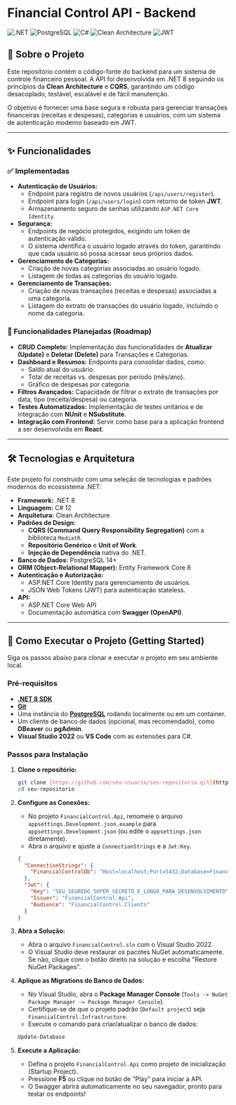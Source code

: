 # Financial Control API - Backend

![.NET](https://img.shields.io/badge/.NET-8-512BD4?logo=dotnet)
![PostgreSQL](https://img.shields.io/badge/PostgreSQL-14-4169E1?logo=postgresql)
![C#](https://img.shields.io/badge/C%23-11-239120?logo=c-sharp)
![Clean Architecture](https://img.shields.io/badge/Architecture-Clean-orange)
![JWT](https://img.shields.io/badge/Auth-JWT-black?logo=jsonwebtokens)

## 🎯 Sobre o Projeto

Este repositório contém o código-fonte do backend para um sistema de controle financeiro pessoal. A API foi desenvolvida em .NET 8 seguindo os princípios da **Clean Architecture** e **CQRS**, garantindo um código desacoplado, testável, escalável e de fácil manutenção.

O objetivo é fornecer uma base segura e robusta para gerenciar transações financeiras (receitas e despesas), categorias e usuários, com um sistema de autenticação moderno baseado em JWT.

---

## ✨ Funcionalidades

### ✅ Implementadas

* **Autenticação de Usuários:**
    * Endpoint para registro de novos usuários (`/api/users/register`).
    * Endpoint para login (`/api/users/login`) com retorno de token **JWT**.
    * Armazenamento seguro de senhas utilizando `ASP.NET Core Identity`.
* **Segurança:**
    * Endpoints de negócio protegidos, exigindo um token de autenticação válido.
    * O sistema identifica o usuário logado através do token, garantindo que cada usuário só possa acessar seus próprios dados.
* **Gerenciamento de Categorias:**
    * Criação de novas categorias associadas ao usuário logado.
    * Listagem de todas as categorias do usuário logado.
* **Gerenciamento de Transações:**
    * Criação de novas transações (receitas e despesas) associadas a uma categoria.
    * Listagem do extrato de transações do usuário logado, incluindo o nome da categoria.

### 🚀 Funcionalidades Planejadas (Roadmap)

* **CRUD Completo:** Implementação das funcionalidades de **Atualizar (Update)** e **Deletar (Delete)** para Transações e Categorias.
* **Dashboard e Resumos:** Endpoints para consolidar dados, como:
    * Saldo atual do usuário.
    * Total de receitas vs. despesas por período (mês/ano).
    * Gráfico de despesas por categoria.
* **Filtros Avançados:** Capacidade de filtrar o extrato de transações por data, tipo (receita/despesa) ou categoria.
* **Testes Automatizados:** Implementação de testes unitários e de integração com **NUnit** e **NSubstitute**.
* **Integração com Frontend:** Servir como base para a aplicação frontend a ser desenvolvida em **React**.

---

## 🛠️ Tecnologias e Arquitetura

Este projeto foi construído com uma seleção de tecnologias e padrões modernos do ecossistema .NET:

* **Framework:** .NET 8
* **Linguagem:** C# 12
* **Arquitetura:** Clean Architecture
* **Padrões de Design:**
    * **CQRS (Command Query Responsibility Segregation)** com a biblioteca `MediatR`.
    * **Repositório Genérico** e **Unit of Work**.
    * **Injeção de Dependência** nativa do .NET.
* **Banco de Dados:** PostgreSQL 14+
* **ORM (Object-Relational Mapper):** Entity Framework Core 8
* **Autenticação e Autorização:**
    * ASP.NET Core Identity para gerenciamento de usuários.
    * JSON Web Tokens (JWT) para autenticação stateless.
* **API:**
    * ASP.NET Core Web API
    * Documentação automática com **Swagger (OpenAPI)**.

---

## 🚀 Como Executar o Projeto (Getting Started)

Siga os passos abaixo para clonar e executar o projeto em seu ambiente local.

### Pré-requisitos

* **[.NET 8 SDK](https://dotnet.microsoft.com/download/dotnet/8.0)**
* **[Git](https://git-scm.com/)**
* Uma instância do **[PostgreSQL](https://www.postgresql.org/download/)** rodando localmente ou em um container.
* Um cliente de banco de dados (opcional, mas recomendado), como **DBeaver** ou **pgAdmin**.
* **Visual Studio 2022** ou **VS Code** com as extensões para C#.

### Passos para Instalação

1.  **Clone o repositório:**
    ```bash
    git clone [https://github.com/seu-usuario/seu-repositorio.git](https://github.com/seu-usuario/seu-repositorio.git)
    cd seu-repositorio
    ```

2.  **Configure as Conexões:**
    * No projeto `FinancialControl.Api`, renomeie o arquivo `appsettings.Development.json.example` para `appsettings.Development.json` (ou edite o `appsettings.json` diretamente).
    * Abra o arquivo e ajuste a `ConnectionStrings` e a `Jwt:Key`.

    ```json
    {
      "ConnectionStrings": {
        "FinancialControlDb": "Host=localhost;Port=5432;Database=FinancialControlDb;Username=postgres;Password=sua_senha_aqui"
      },
      "Jwt": {
        "Key": "SEU_SEGREDO_SUPER_SECRETO_E_LONGO_PARA_DESENVOLVIMENTO",
        "Issuer": "FinancialControl.Api",
        "Audience": "FinancialControl.Clients"
      }
    }
    ```

3.  **Abra a Solução:**
    * Abra o arquivo `FinancialControl.sln` com o Visual Studio 2022.
    * O Visual Studio deve restaurar os pacotes NuGet automaticamente. Se não, clique com o botão direito na solução e escolha "Restore NuGet Packages".

4.  **Aplique as Migrations do Banco de Dados:**
    * No Visual Studio, abra o **Package Manager Console** (`Tools -> NuGet Package Manager -> Package Manager Console`).
    * Certifique-se de que o projeto padrão (`Default project`) seja `FinancialControl.Infrastructure`.
    * Execute o comando para criar/atualizar o banco de dados:
    ```powershell
    Update-Database
    ```

5.  **Execute a Aplicação:**
    * Defina o projeto `FinancialControl.Api` como projeto de inicialização (Startup Project).
    * Pressione **F5** ou clique no botão de "Play" para iniciar a API.
    * O Swagger abrirá automaticamente no seu navegador, pronto para testar os endpoints!

